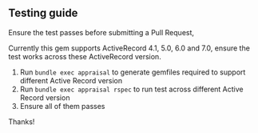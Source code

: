 
## Testing guide

Ensure the test passes before submitting a Pull Request,

Currently this gem supports ActiveRecord 4.1, 5.0, 6.0 and 7.0, ensure the test works across these ActiveRecord version.

1. Run `bundle exec appraisal` to generate gemfiles required to support different Active Record version
2. Run `bundle exec appraisal rspec` to run test across different Active Record version
3. Ensure all of them passes

Thanks!
